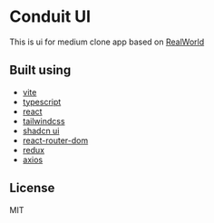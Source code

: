 # Conduit UI

This is ui for medium clone app based on [RealWorld](https://github.com/gothinkster/realworld)

## Built using

- [vite](https://vitejs.dev/)
- [typescript](https://www.typescriptlang.org/)
- [react](https://react.dev/)
- [tailwindcss](https://tailwindcss.com/)
- [shadcn ui](https://ui.shadcn.com/)
- [react-router-dom](https://reactrouter.com/en/main)
- [redux](https://redux.js.org/)
- [axios](https://axios-http.com/)

## License

MIT
